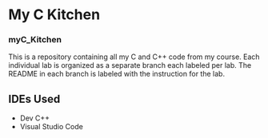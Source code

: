 # My C Kitchen
### myC_Kitchen
This is a repository containing all my C and C++ code from my course. Each individual lab is organized as a separate branch each labeled per lab. The README in each branch is labeled with the instruction for the lab.

## IDEs Used
- Dev C++
- Visual Studio Code
